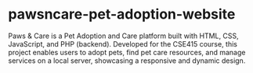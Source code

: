 # pawsncare-pet-adoption-website

Paws & Care is a Pet Adoption and Care platform built with HTML, CSS, JavaScript, and PHP (backend). Developed for the CSE415 course, this project enables users to adopt pets, find pet care resources, and manage services on a local server, showcasing a responsive and dynamic design.